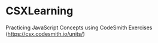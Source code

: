 # CSXLearning
Practicing JavaScript Concepts using CodeSmith Exercises (https://csx.codesmith.io/units/)
